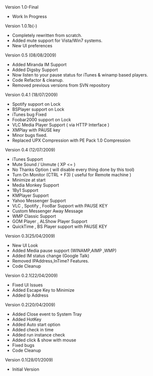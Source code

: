 Version 1.0-Final
  * Work In Progress

Version 1.0.1b(-)
  * Completely rewritten from scratch.
  * Added mute support for Vista/Win7 systems.
  * New UI preferences

Version 0.5 (08/08/2009)

  * Added Miranda IM Support
  * Added Digsby Support
  * Now listen to your pause status for iTunes & winamp based players.
  * Code Refactor & cleanup.
  * Removed previous versions from SVN repository

Version 0.4.1 (18/07/2009)

  * Spotify support on Lock
  * BSPlayer support on Lock
  * iTunes bug Fixed
  * Foobar2000 support on Lock
  * VLC Media Player Support ( via HTTP Interface )
  * XMPlay with PAUSE key
  * Minor bugs fixed.
  * Replaced UPX Compression with PE Pack 1.0 Compression

Version 0.4 (12/07/2009)

  * iTunes Support
  * Mute Sound / Unmute ( XP <= )
  * No Thanks Option ( will disable every thing done by this tool)
  * Turn On Monitor (CTRL + F3) ( useful for Remote machine )
  * Minimize at start
  * Media Monkey Support
  * 1By1 Support
  * KMPlayer Support
  * Yahoo Messenger Support
  * VLC , Spotify , FooBar Support with PAUSE KEY
  * Custom Messenger Away Message
  * WMP Classic Support
  * GOM Player , ALShow Player Support
  * QuickTime , BS Player support with PAUSE KEY

Version 0.3(25/04/2009)

  * New UI Look
  * Added Media pause support (WINAMP,AIMP ,WMP)
  * Added IM status change (Google Talk)
  * Removed IPAddress,InTime? Features.
  * Code Cleanup

Version 0.2.1(22/04/2009)

  * Fixed UI Issues
  * Added Escape Key to Minimize
  * Added Ip Address

Version 0.2(20/04/2009)

  * Added Close event to System Tray
  * Added HotKey
  * Added Auto start option
  * Added check in time
  * Added run instance check
  * Added click & show with mouse
  * Fixed bugs
  * Code Cleanup

Version 0.1(28/01/2009)

  * Initial Version